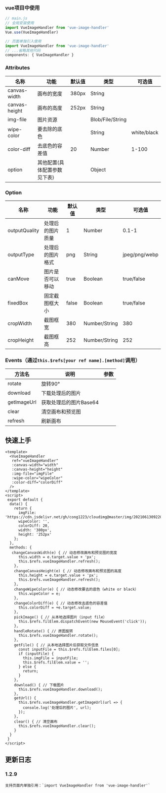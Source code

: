 ### vue项目中使用
```javascript
// main.js
// 全局安装使用
import VueImageHandler from 'vue-image-handler'
Vue.use(VueImageHandler)

// 页面单独引入使用
import VueImageHandler from 'vue-image-handler'
// ...省略其他代码
components: { VueImageHandler }

```
### Attributes

| 名称 | 功能 | 默认值 | 类型 | 可选值
| ----- | ----- | ----- | ----- | ----- |
| canvas-width | 画布的宽度 | 380px | String | |
| canvas-height | 画布的高度 | 252px | String | |
|img-file | 图片资源 | | Blob/File/String||
|wipe-color| 要去除的底色||String|white/black|
|color-diff|去底色的容差值|20|Number|1-100|
|option|其他配置(具体配置参数见下表)||Object||

### Option

| 名称 | 功能 | 默认值 | 类型 | 可选值
| ----- | ----- | ----- | ----- | ----- |
| outputQuality | 处理后的图片质量 | 1 | Number | 0.1-1 |
| outputType | 处理后的图片格式 | png | String | jpeg/png/webp |
| canMove | 图片是否可以移动 | true | Boolean | true/false |
| fixedBox | 固定截图框大小 | false | Boolean | true/false |
| cropWidth | 截图框宽 | 380 | Number/String | 380 |
| cropHeight | 截图框高 | 252 | Number/String | 252 |

### Events（通过`this.$refs[your ref name].[method]`调用）
| 方法名 | 说明| 参数 |
| ----- | ----- | ----- |
| rotate | 旋转90° |  |
| download | 下载处理后的图片 |  |
| getImageUrl | 获取处理后的图片Base64 |  |
| clear | 清空画布和预览图 |  |
| refresh | 刷新画布 |  |

## 快速上手
```vue
<template>
  <VueImageHandler
   ref="vueImageHandler"
   :canvas-width="width"
   :canvas-height="height"
   :img-file="imgFile"
   :wipe-color="wipeColor"
   :color-diff="colorDiff"
  />
</template>
<script>
 export default {
  data() {
    return {
      imgFile: 'https://cdn.jsdelivr.net/gh/cong1223/cloudimg@master/img/20210613092202.png',
      wipeColor: '',
      colorDiff: 20,
      width: '380px',
      height: '252px'
    };
  },
  methods: {
   changeCanvasWidth(e) { // 动态修改画布和预览图的宽度
      this.width = e.target.value + 'px';
      this.$refs.vueImageHandler.refresh();
    },
    changeCanvasHeight(e) { // 动态修改画布和预览图的高度
      this.height = e.target.value + 'px';
      this.$refs.vueImageHandler.refresh();
    },
    changeWipeColor(e) { // 动态修改要去的底色（white or black）
      this.wipeColor = e;
    },
    changeColorDiff(e) { // 动态修改去底色的容差值
      this.colorDiff = +e.target.value;
    },
    pickImage() { // 从本地选择图片（input file）
      this.$refs.filElem.dispatchEvent(new MouseEvent('click'));
    },
    handleRotate() { // 原图旋转
      this.$refs.vueImageHandler.rotate();
    },
    getFile() { // 从本地选择图片后获取文件信息
      const inputFile = this.$refs.filElem.files[0];
      if (inputFile) {
        this.imgFile = inputFile;
        this.$refs.filElem.value = '';
      } else {
        return;
      }
    },
    download() { // 下载图片
      this.$refs.vueImageHandler.download();
    },
    getUrl() {
      this.$refs.vueImageHandler.getImageUrl(url => {
        console.log('处理后的图片', url);
      });
    },
    clear() { // 清空画布
      this.$refs.vueImageHandler.clear();
    }
  }
 }
</script>
```
## 更新日志

### 1.2.9
```
支持页面内单独引用：`import VueImageHandler from 'vue-image-handler'`
```
